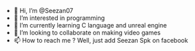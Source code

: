 - 👋 Hi, I’m @Seezan07
- 👀 I’m interested in programming
- 🌱 I’m currently learning C language and unreal engine
- 💞️ I’m looking to collaborate on making video games
- 📫 How to reach me ? Well, just add Seezan Spk on facebook

<!---
Seezan07/Seezan07 is a ✨ special ✨ repository because its `README.md` (this file) appears on your GitHub profile.
You can click the Preview link to take a look at your changes.
--->
